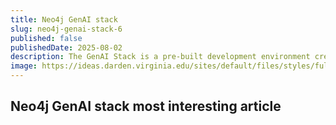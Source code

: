 ```yaml
---
title: Neo4j GenAI stack
slug: neo4j-genai-stack-6
published: false
publishedDate: 2025-08-02
description: The GenAI Stack is a pre-built development environment created by Neo4j in collaboration with Docker, LangChain, and Ollama. This stack is designed for creating GenAI applications, particularly focusing on improving the accuracy, relevance, and provenance of generated responses in LLMs (Large Language Models) through Retrieval Augmented Generation (RAG).
image: https://ideas.darden.virginia.edu/sites/default/files/styles/full_width_1024px_5_3_/public/2024-09/AI%20ART%20ITA.jpg?itok=CIaF2iIX
---
```


## Neo4j GenAI stack most interesting article
